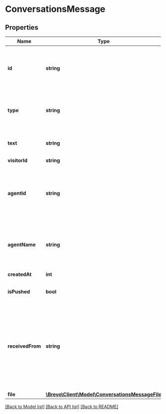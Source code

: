 # ConversationsMessage

## Properties
Name | Type | Description | Notes
------------ | ------------- | ------------- | -------------
**id** | **string** | Message ID. It can be used for further manipulations with the message. | [optional] 
**type** | **string** | &#x60;\"agent\"&#x60; for agents’ messages, &#x60;\"visitor\"&#x60; for visitors’ messages. | [optional] 
**text** | **string** | Message text or name of the attached file | [optional] 
**visitorId** | **string** | visitor’s ID | [optional] 
**agentId** | **string** | ID of the agent on whose behalf the message was sent (only in messages sent by an agent). | [optional] 
**agentName** | **string** | Agent’s name as displayed to the visitor. Only in the messages sent by an agent. | [optional] 
**createdAt** | **int** | Timestamp in milliseconds. | [optional] 
**isPushed** | **bool** | &#x60;true&#x60; for pushed messages | [optional] 
**receivedFrom** | **string** | In two-way integrations, messages sent via REST API can be marked with receivedFrom property and then filtered out when received in a webhook to avoid infinite loop. | [optional] 
**file** | [**\Brevo\Client\Model\ConversationsMessageFile**](ConversationsMessageFile.md) |  | [optional] 

[[Back to Model list]](../../README.md#documentation-for-models) [[Back to API list]](../../README.md#documentation-for-api-endpoints) [[Back to README]](../../README.md)


